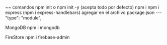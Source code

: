 ~~ comandos
npm init o npm init -y (acepta todo por defecto)
npm i
npm i express
(npm i express-handlebars)
agregar en el archivo package.json
--- "type": "module",

MongoDB
npm i mongodb

FireStore
npm i firebase-admin
